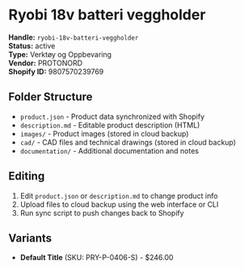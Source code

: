 # Ryobi 18v batteri veggholder

**Handle:** `ryobi-18v-batteri-veggholder`  
**Status:** active  
**Type:** Verktøy og Oppbevaring  
**Vendor:** PROTONORD  
**Shopify ID:** 9807570239769  

## Folder Structure

- `product.json` - Product data synchronized with Shopify
- `description.md` - Editable product description (HTML)
- `images/` - Product images (stored in cloud backup)
- `cad/` - CAD files and technical drawings (stored in cloud backup)
- `documentation/` - Additional documentation and notes

## Editing

1. Edit `product.json` or `description.md` to change product info
2. Upload files to cloud backup using the web interface or CLI
3. Run sync script to push changes back to Shopify

## Variants

- **Default Title** (SKU: PRY-P-0406-S) - $246.00
